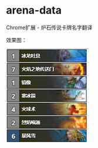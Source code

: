 # arena-data
Chrome扩展 - 炉石传说卡牌名字翻译

效果图：

![image](https://github.com/Lynn524552751/arena-data/raw/master/img/eg.png)
